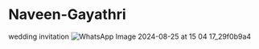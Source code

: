 # Naveen-Gayathri
 wedding invitation
 ![WhatsApp Image 2024-08-25 at 15 04 17_29f0b9a4](https://github.com/user-attachments/assets/83f67251-7b16-4f75-b43f-d9ab058894f5)
